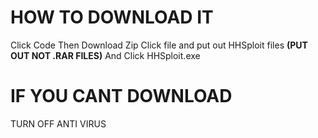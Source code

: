 # HOW TO DOWNLOAD IT
Click Code Then Download Zip 
Click file and put out HHSploit files **(PUT OUT NOT .RAR FILES)** And Click HHSploit.exe

# IF YOU CANT DOWNLOAD
TURN OFF ANTI VIRUS
